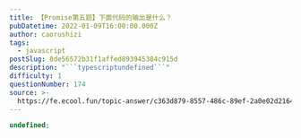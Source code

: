 ```yaml
---
title: 【Promise第五题】下面代码的输出是什么？
pubDatetime: 2022-01-09T16:00:00.000Z
author: caorushizi
tags:
  - javascript
postSlug: 8de56572b31f1affed893945384c915d
description: "```typescriptundefined```"
difficulty: 1
questionNumber: 174
source: >-
  https://fe.ecool.fun/topic-answer/c363d879-8557-486c-89ef-2a0e02d2164e?orderBy=updateTime&order=desc&tagId=10
---
```


```typescript
undefined;
```
